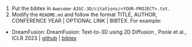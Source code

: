 1. Put the bibtex in `Awesome-AIGC-3D/citations/<YOUR-PROJECT>.txt`.
2. Modify the `README.md` and follow the format TITLE, AUTHOR, CONFERENCE YEAR | OPTIONAL LINK | BIBTEX. For example:
- DreamFusion: DreamFusion: Text-to-3D using 2D Diffusion
, Poole et al., ICLR 2023 | [github](https://dreamfusion3d.github.io/) | [bibtex](./citations/dreamfusion.txt)